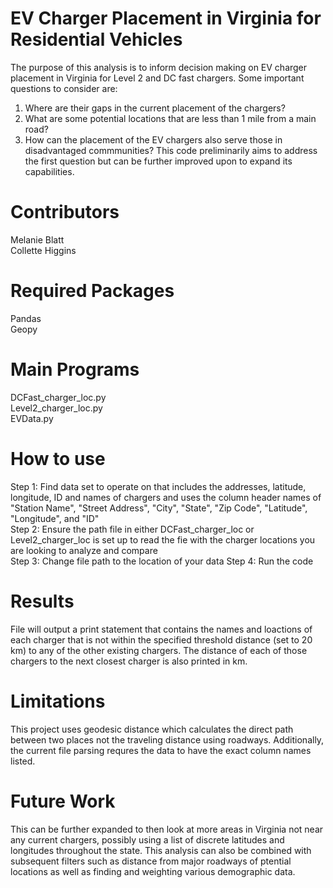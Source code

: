 # EV Charger Placement in Virginia for Residential Vehicles
The purpose of this analysis is to inform decision making on EV charger placement in Virginia for Level 2 and DC fast chargers. Some important questions to consider are:
1. Where are their gaps in the current placement of the chargers?
2. What are some potential locations that are less than 1 mile from a main road?
3. How can the placement of the EV chargers also serve those in disadvantaged commmunities?
This code preliminarily aims to address the first question but can be further improved upon to expand its capabilities.

# Contributors
Melanie Blatt<br/>
Collette Higgins

# Required Packages
Pandas<br/>
Geopy

# Main Programs
DCFast_charger_loc.py<br/>
Level2_charger_loc.py<br/>
EVData.py

# How to use
Step 1: Find data set to operate on that includes the addresses, latitude, longitude, ID and names of chargers and uses the column header names of "Station Name", "Street Address", "City", "State", "Zip Code", "Latitude", "Longitude", and "ID"<br/>
Step 2: Ensure the path file in either DCFast_charger_loc or Level2_charger_loc is set up to read the fie with the charger locations you are looking to analyze and compare<br/>
Step 3: Change file path to the location of your data
Step 4: Run the code

# Results
File will output a print statement that contains the names and loactions of each charger that is not within the specified threshold distance (set to 20 km) to any of the other existing chargers. The distance of each of those chargers to the next closest charger is also printed in km. 

# Limitations
This project uses geodesic distance which calculates the direct path between two places not the traveling distance using roadways. Additionally, the current file parsing requres the data to have the exact column names listed. 

# Future Work
This can be further expanded to then look at more areas in Virginia not near any current chargers, possibly using a list of discrete latitudes and longitudes throughout the state. This analysis can also be combined with subsequent filters such as distance from major roadways of ptential locations as well as finding and weighting various demographic data. 
